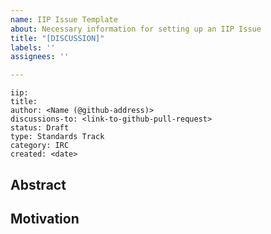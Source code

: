 ```yaml
---
name: IIP Issue Template
about: Necessary information for setting up an IIP Issue
title: "[DISCUSSION]"
labels: ''
assignees: ''

---
```


```
iip: 
title: 
author: <Name (@github-address)>
discussions-to: <link-to-github-pull-request>
status: Draft
type: Standards Track
category: IRC
created: <date>
```

## Abstract

<!-- Something simple. No more than a few sentences -->

## Motivation

<!-- The reason why this improvement proposal exists -->

<!-- The actual ICON Improvement Proposal should be based off of the `iip-X.md` file in the base directory of this project -->
